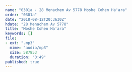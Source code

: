 ```yaml
---
name: "0301a - 28 Menachem Av 5778 Moshe Cohen Ha'ara"
order: "0301a"
date: "2018-08-12T20:3630Z"
hdate: "28 Menachem Av 5778"
title: "Moshe Cohen Ha'ara"
keywords: []
file:
- ext: ".mp3"
  mime: "audio/mp3"
  size: 587853
  duration: "0:49"
published: true
---
```

